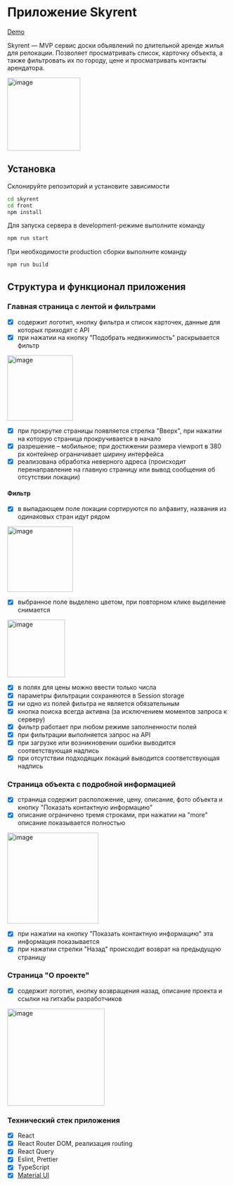 # Приложение Skyrent

[Demo](https://skyrent.onrender.com/)

Skyrent — MVP сервис доски объявлений по длительной аренде жилья
для релокации. Позволяет просматривать список, карточку объекта, а также фильтровать их
по городу, цене и просматривать контакты арендатора.

<img width="166" alt="image" src="https://user-images.githubusercontent.com/88904845/216825807-9a0acad1-3e03-4a2e-b78e-c4f1cf21af29.png">

## Установка

Склонируйте репозиторий и установите зависимости

```sh
cd skyrent
cd front
npm install
```

Для запуска сервера в development-режиме выполните команду

```sh
npm run start
```

При необходимости production сборки выполните команду

```sh
npm run build
```

## Структура и функционал приложения

### Главная страница с лентой и фильтрами

- [x] содержит логотип, кнопку фильтра и список карточек, данные для которых приходят с API
- [x] при нажатии на кнопку "Подобрать недвижимость" раскрывается фильтр

<img width="149" alt="image" src="https://user-images.githubusercontent.com/88904845/216825841-3f85807f-2ddc-40cc-8d8b-2c949ba326bd.png">

- [x] при прокрутке страницы появляется стрелка "Вверх", при нажатии на которую страница прокручивается в начало
- [x] разрешение – мобильное; при достижении размера viewport в 380 px контейнер ограничивает ширину интерфейса
- [x] реализована обработка неверного адреса (происходит перенаправление на главную страницу или вывод сообщения об отсутствии локации)

#### Фильтр

- [x] в выпадающем поле локации сортируются по алфавиту, названия из одинаковых стран идут рядом

<img width="149" alt="image" src="https://user-images.githubusercontent.com/88904845/216825882-a2ff401d-aea9-4667-8544-b0d85f0db24a.png">

- [x] выбранное поле выделено цветом, при повторном клике выделение снимается

<img width="131" alt="image" src="https://user-images.githubusercontent.com/88904845/216825934-88e98f5f-9ba7-43aa-bc04-7ebffb1d1a3d.png">

- [x] в полях для цены можно ввести только числа
- [x] параметры фильтрации сохраняются в Session storage
- [x] ни одно из полей фильтра не является обязательным
- [x] кнопка поиска всегда активна (за исключением моментов запроса к серверу)
- [x] фильтр работает при любом режиме заполненности полей
- [x] при фильтрации выполняется запрос на API
- [x] при загрузке или возникновении ошибки выводится соответствующая надпись
- [x] при отсутствии подходящих локаций выводится соответствующая надпись

### Страница объекта с подробной информацией

- [x] страница содержит расположение, цену, описание, фото объекта и кнопку "Показать контактную информацию"
- [x] описание ограничено тремя строками, при нажатии на "more" описание показывается полностью

<img width="207" alt="image" src="https://user-images.githubusercontent.com/88904845/216826241-8a011d7c-a1f1-4d33-887d-6c1971bc16fe.png">

- [x] при нажатии на кнопку "Показать контактную информацию" эта информация показывается
- [x] при нажатии стрелки "Назад" происходит возврат на предыдущую страницу

### Страница "О проекте"

- [x] содержит логотип, кнопку возвращения назад, описание проекта и ссылки на гитхабы разработчиков

<img width="221" alt="image" src="https://user-images.githubusercontent.com/88904845/216826084-6f10749e-aae2-4996-963c-65a78ad66fbc.png">

### Технический стек приложения

- [x] React
- [x] React Router DOM, реализация routing
- [x] React Query
- [x] Eslint, Prettier
- [x] TypeScript
- [x] [Material UI](https://mui.com/material-ui/getting-started/overview/)
